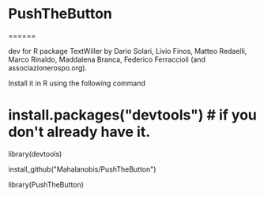 # PushTheButton
======

dev for R package TextWiller by Dario Solari, Livio Finos, Matteo Redaelli, Marco Rinaldo, Maddalena Branca, Federico Ferraccioli (and associazionerospo.org).

Install it in R using the following command

# install.packages("devtools") # if you don't already have it.

library(devtools)

install_github("Mahalanobis/PushTheButton")

library(PushTheButton)